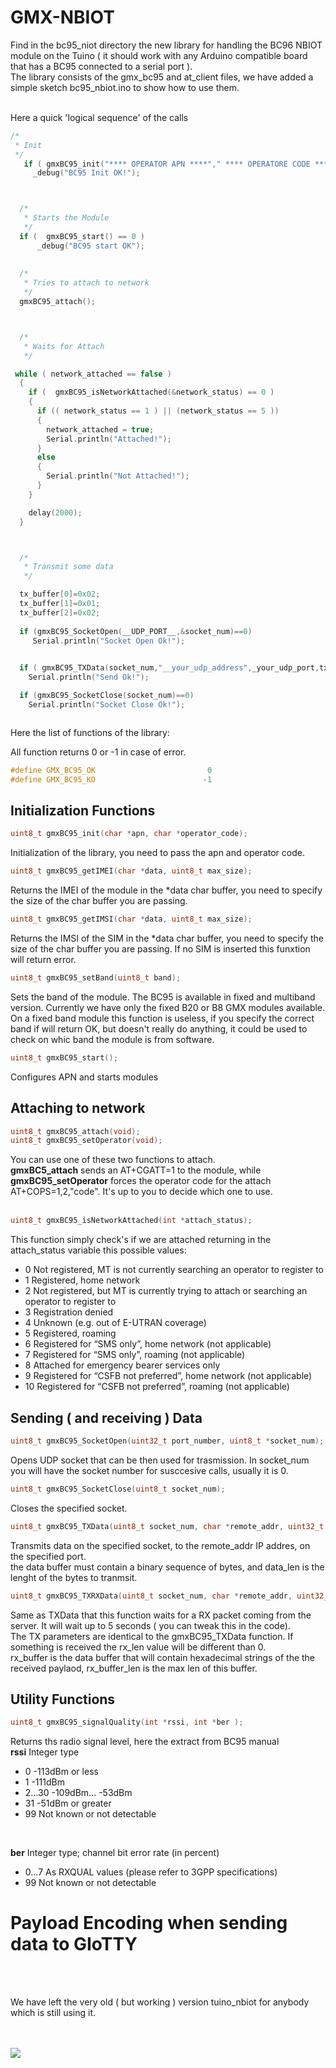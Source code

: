 # GMX-NBIOT
Find in the bc95_niot directory the new library for handling the BC96 NBIOT module on the Tuino ( it should work with any Arduino compatible board that has a BC95 connected to a serial port ).<br/>
The library consists of the gmx_bc95 and at_client files, we have added a simple sketch bc95_nbiot.ino to show how to use them.<br/>
<br>

Here a quick 'logical sequence' of the calls 

```c
/*
 * Init
 */
   if ( gmxBC95_init("**** OPERATOR APN ****"," **** OPERATORE CODE *** ") ==  0 )
     _debug("BC95 Init OK!");



  /*
   * Starts the Module
   */
  if (  gmxBC95_start() == 0 ) 
      _debug("BC95 start OK");
  
  
  /*
   * Tries to attach to network
   */
  gmxBC95_attach();



  /* 
   * Waits for Attach
   */

 while ( network_attached == false )
  {
    if (  gmxBC95_isNetworkAttached(&network_status) == 0 )
    {
      if (( network_status == 1 ) || (network_status == 5 ))
      {
        network_attached = true;
        Serial.println("Attached!");
      }
      else
      {
        Serial.println("Not Attached!");
      }
    }

    delay(2000);
  }



  /*
   * Transmit some data
   */

  tx_buffer[0]=0x02;    
  tx_buffer[1]=0x01;
  tx_buffer[2]=0x02;
    
  if (gmxBC95_SocketOpen(__UDP_PORT__,&socket_num)==0)
     Serial.println("Socket Open Ok!");

 
  if ( gmxBC95_TXData(socket_num,"__your_udp_address",_your_udp_port,tx_buffer,3) == 0 )
    Serial.println("Send Ok!");

  if (gmxBC95_SocketClose(socket_num)==0)
    Serial.println("Socket Close Ok!");



```

Here the list of functions of the library:

All function returns 0 or -1 in case of error.
```c
#define GMX_BC95_OK                         0 
#define GMX_BC95_KO                        -1

```



## Initialization Functions
```c
uint8_t gmxBC95_init(char *apn, char *operator_code);
```
Initialization of the library, you need to pass the apn and operator code.

```c
uint8_t gmxBC95_getIMEI(char *data, uint8_t max_size);
```
Returns the IMEI of the module in the *data char buffer, you need to specify the size of the char buffer you are passing.

```c
uint8_t gmxBC95_getIMSI(char *data, uint8_t max_size);
```
Returns the IMSI of the SIM in the *data char buffer, you need to specify the size of the char buffer you are passing. If no SIM is inserted this funxtion will return error.

```c
uint8_t gmxBC95_setBand(uint8_t band);
```
Sets the band of the module. The BC95 is available in fixed and multiband version. Currently we have only the fixed B20 or B8 GMX modules available.<br/>
On a fixed band module this function is useless, if you specify the correct band if will return OK, but doesn't really do anything, it could be used to check on whic band the module is from software.

```c
uint8_t gmxBC95_start();
```
Configures APN and starts modules<br/>

## Attaching to network

```c
uint8_t gmxBC95_attach(void);
uint8_t gmxBC95_setOperator(void);
```

You can use one of these two functions to attach.<br/>
<b>gmxBC5_attach</b> sends an AT+CGATT=1 to the module, while <b>gmxBC95_setOperator</b> forces the operator code for the attach AT+COPS=1,2,"code". It's up to you to decide which one to use. <br/>
<br/>

```c
uint8_t gmxBC95_isNetworkAttached(int *attach_status);
```
This function simply check's if we are attached returning in the attach_status variable this possible values:

* 0     Not registered, MT is not currently searching an operator to register to
* 1     Registered, home network
* 2     Not registered, but MT is currently trying to attach or searching an operator to register to
* 3     Registration denied
* 4     Unknown (e.g. out of E-UTRAN coverage)
* 5     Registered, roaming
* 6     Registered for “SMS only”, home network (not applicable)
* 7     Registered for “SMS only”, roaming (not applicable)
* 8     Attached for emergency bearer services only
* 9     Registered for “CSFB not preferred”, home network (not applicable)
* 10    Registered for “CSFB not preferred”, roaming (not applicable)


## Sending ( and receiving ) Data

```c
uint8_t gmxBC95_SocketOpen(uint32_t port_number, uint8_t *socket_num);
```
Opens UDP socket that can be then used for trasmission. In socket_num you will have the socket number for susccesive calls, usually it is 0.

```c
uint8_t gmxBC95_SocketClose(uint8_t socket_num);
```
Closes the specified socket.

```c
uint8_t gmxBC95_TXData(uint8_t socket_num, char *remote_addr, uint32_t port, char *data, int data_len );
```
Transmits data on the specified socket, to the remote_addr IP addres, on the specified port.<br/>
the data buffer must contain a binary sequence of bytes, and data_len is the lenght of the bytes to tranmsit.

```c
uint8_t gmxBC95_TXRXData(uint8_t socket_num, char *remote_addr, uint32_t port, char *data, int data_len, char *rx_buffer, int rx_len, int *rx_buffer_len );
```
Same as TXData that this function waits for a RX packet coming from the server. It will wait up to 5 seconds ( you can tweak this in the code).<br/>
The TX parameters are identical to the gmxBC95_TXData function. If something is received the rx_len value will be different than 0.<br/>
rx_buffer is the data buffer that will contain hexadecimal strings of the the received paylaod, rx_buffer_len is the max len of this buffer.<br/>

## Utility Functions

```c
uint8_t gmxBC95_signalQuality(int *rssi, int *ber );
```
Returns ths radio signal level, here the extract from BC95 manual<br/>
<b>rssi</b>  Integer type<br/>
* 0 -113dBm or less
* 1 -111dBm
* 2...30 -109dBm... -53dBm
* 31 -51dBm or greater
* 99 Not known or not detectable
<br/>

<b>ber</b> Integer type; channel bit error rate (in percent)<br/>
* 0...7 As RXQUAL values (please refer to 3GPP specifications)
* 99 Not known or not detectable


# Payload Encoding when sending data to GIoTTY


<br/>
<br/>

We have left the very old ( but working ) version tuino_nbiot for anybody which is  still using it.<br/>

<br/>
<br/>
<img src="/docs/gmx-nbiot.jpg"/>

